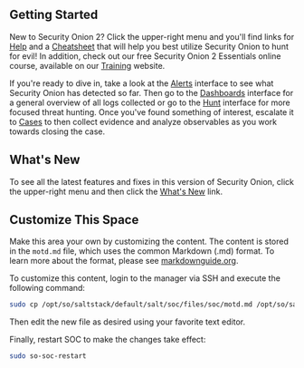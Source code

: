 ## Getting Started

New to Security Onion 2? Click the upper-right menu and you'll find links for [Help](/docs/) and a [Cheatsheet](/docs/cheatsheet.pdf) that will help you best utilize Security Onion to hunt for evil! In addition, check out our free Security Onion 2 Essentials online course, available on our [Training](https://securityonionsolutions.com/training) website.

If you're ready to dive in, take a look at the [Alerts](/#/alerts) interface to see what Security Onion has detected so far. Then go to the [Dashboards](/#/dashboards) interface for a general overview of all logs collected or go to the [Hunt](/#/hunt) interface for more focused threat hunting. Once you've found something of interest, escalate it to [Cases](/#/cases) to then collect evidence and analyze observables as you work towards closing the case.

## What's New 

To see all the latest features and fixes in this version of Security Onion, click the upper-right menu and then click the [What's New](/docs/#release-notes) link.

## Customize This Space

Make this area your own by customizing the content. The content is stored in the `motd.md` file, which uses the common Markdown (.md) format. To learn more about the format, please see [markdownguide.org](https://www.markdownguide.org/).

To customize this content, login to the manager via SSH and execute the following command:

```bash
sudo cp /opt/so/saltstack/default/salt/soc/files/soc/motd.md /opt/so/saltstack/local/salt/soc/files/soc/
```

Then edit the new file as desired using your favorite text editor. 

Finally, restart SOC to make the changes take effect:

```bash
sudo so-soc-restart
```
